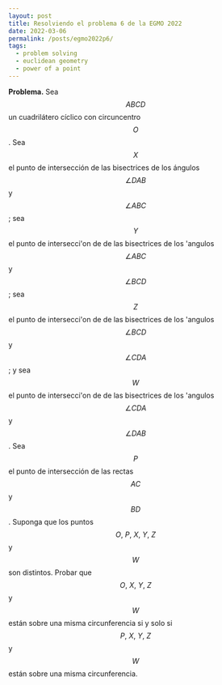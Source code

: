```yaml
---
layout: post
title: Resolviendo el problema 6 de la EGMO 2022
date: 2022-03-06
permalink: /posts/egmo2022p6/
tags:
  - problem solving
  - euclidean geometry
  - power of a point
---
```


**Problema.** Sea $$ABCD$$ un cuadrilátero cíclico con circuncentro $$O$$. Sea $$X$$ el punto de intersección de las bisectrices de los ángulos 
$$\angle DAB$$ y $$\angle ABC$$; sea $$Y$$ el punto de intersecci\'on de de las bisectrices de los \'angulos $$\angle ABC$$ y $$\angle BCD$$; sea
$$Z$$ el punto de intersecci\'on de de las bisectrices de los \'angulos $$\angle BCD$$ y $$\angle CDA$$; y sea $$W$$ el punto de intersecci\'on de
de las bisectrices de los \'angulos $$\angle CDA$$ y $$\angle DAB$$. Sea $$P$$ el punto de intersección de las rectas $$AC$$ y $$BD$$. Suponga que los
puntos $$O,\ P,\ X,\ Y,\ Z$$ y $$W$$ son distintos. Probar que $$O,\ X,\ Y,\ Z$$ y $$W$$ están sobre una misma circunferencia si y solo si
$$P,\ X,\ Y,\ Z$$ y $$W$$ están sobre una misma circunferencia.
